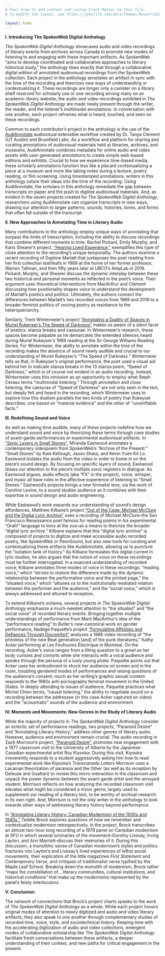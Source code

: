 ```yaml
---
# Feel free to add content and custom Front Matter to this file.
# To modify the layout, see https://jekyllrb.com/docs/themes/#overriding-theme-defaults

layout: home
---
```

**I. Introducing The SpokenWeb Digital Anthology**     

*The SpokenWeb Digital Anthology* showcases audio and video recordings of literary events from archives across Canada to promote new modes of listening to and engaging with these important artifacts. As SpokenWeb “aims to develop coordinated and collaborative approaches to literary historical study,” the anthology does exactly that through a collaborative digital edition of annotated audiovisual recordings from the SpokenWeb collection. Each project in the anthology annotates an artifact in sync with the time of the recording and theorizes new ways of understanding or contextualizing it. These recordings are longer only a canister on a library shelf reserved for scholarly use or one recording among many on an academic library website; the audio and video recordings exhibited in *The SpokenWeb Digital Anthology* are made newly present through the writer, the reader, and the listener’s multimodal annotations. In conversation with one another, each project reframes what is heard, touched, and seen on these recordings.  

Common to each contributor’s project in the anthology is the use of the [AudiAnnotate](https://hipstas.github.io/AudiAnnotate/) audiovisual extensible workflow created by Dr. Tanya Clement (UT Austin) and Brumfield Labs. As a workflow and platform for sharing and curating annotations of audiovisual materials held at libraries, archives, and museums, AudiAnnotate combines metadata for online audio and video assets with user-generated annotations to create simple web-based editions and exhibits. Crucial to how we experience time-based media, these scholarly annotations function less like a placard contextualizing a piece at a museum and more like taking notes during a lecture, poetry reading, or film screening. Using timestamped annotations, writers in this anthology suture their ideas into the time of the recording. Using AudiAnnotate, the scholars in this anthology remediate the gap between transcripts on paper and the push to digitize audiovisual materials. And, as evident in the seven projects created for *The SpokenWeb Digital Anthology*, researchers using AudiAnnotate can organize transcripts in new ways, drawing our attention to larger patterns, sounds, histories, tones, and forms that often fall outside of the transcript.  

**II. New Approaches to Annotating Time in Literary Audio**

Many contributions to the anthology employ unique ways of annotating that surpass the limits of transcription, including the ability to discuss recordings that combine different moments in time. Rachel Pickard, Emily Murphy, and Karis Shearer’s project, ["Hearing Lived Experience,"](https://hipstas.github.io/hearing-lived-experience/) exemplifies this type of close attention to the recording’s unique temporality. The authors examine a recent recording of Daphne Marlatt that juxtaposes the poet reading from her first collection leaf/leafs in 1969 at the home of her former professor, Warren Tallman, and then fifty years later at UBCO’s AmpLab in 2019. Pickard, Murphy, and Shearer discuss the dynamic interplay between these two historical and personal moments as reflected in the poet’s voice. Their argument uses theoretical interventions from MacArthur and Clement discussing how positionality shapes voice to understand the development of Marlatt’s poetics and politics. Ultimately, the authors connect the differences between Marlatt’s two recorded voices from 1969 and 2019 to a broader feminist politics of voicing poetry as resistance to the heteropatriarchy.  

Similarly, Trent Wintermeier’s project [“Annotating a Duality of Spaces in Muriel Rukeyser’s The Speed of Darkness"](https://hipstas.github.io/The-speed-of-darkness/)  makes us aware of a silent facet of poetics: stanza breaks and caesurae. In Wintermeier’s research, these spaces become palpable as he demarcates the extended silences heard during Muriel Rukeyser’s 1969 reading at the Sir George Williams Reading Series. For Wintermeier, the ability to annotate within the time of the recording makes the absence of sound newly audible and crucial to our understanding of Muriel Rukeyser’s “The Speed of Darkness.” Wintermeier tells us that, in Rukeyser’s original performance, the poet used a visual aid behind her to indicate stanza breaks in the 13 stanza poem, “Speed of Darkness,” which is of course not evident in an audio recording. Instead, Wintermeier uses this omission as an opportunity to employ what Steph Ceraso terms “multimodal listening.” Through annotation and close listening, the caesuras of "Speed of Darkness" are not only seen in the text, but deeply felt and heard in the recording, which Wintermeier uses to explore how this dualism parallels the two kinds of poetry that Rukeyser describes: one based on “material evidence” and the other of “unverifiable facts.”  

**III. Redefining Sound and Voice** 

As well as making time audible, many of these projects redefine how we understand sound and voice by theorizing these terms through case studies of avant-garde performances or experimental audiovisual artifacts. In [“Sonic Layers in Small Stones"](https://hipstas.github.io/small-stones-sonic-layers/), Miranda Eastwood annotates a contemporary videopoem from SpokenWeb’s “Archive of the Present:” “Small Stones” by Kaie Kellough, Jason Sharp, and Kevin Yuen Kit Lo. Eastwood isolates the audio from the video in order to home in on the piece’s sound design. By focusing on specific layers of sound, Eastwood draws our attention to the piece’s multiple sonic registers in dialogue. As Eastwood argues, audio effects (aka “FX” in the project), voice, whisper, and music all have roles in the affective experience of listening to “Small Stones.” Eastwood’s projects brings a new formalist lens, via the work of Caroline Levine, to a sound studies audience as it combines with their expertise in sound design and audio engineering.  

While Eastwood’s work expands our understanding of sound’s design affordances, Matthew Kilbane’s project [“Out of the Cage: Michael McClure and the Digital Lyric Archive”](https://hipstas.github.io/out-of-the-cage-michael-mcclure-and-the-digital-lyric-archive/) uses a recording of Michael McClure–the San Francisco Renaissance poet famous for reading poems in his experimental “Grah!” language to lions at the zoo–as a means to theorize the broader “digital lyric archive.” Kilbane explains that this “digital lyric archive” is composed of projects to digitize and make accessible audio recorded poetry, like SpokenWeb or PennSound, but also new tools for curating and contextualizing these artifacts like AudiAnnotate, allowing us to puncture the “isolation tank of history.” As Kilbane formulates this digital current in lyric studies, he also argues that the notion of voice on these recordings must be further interrogated. In a nuanced understanding of recorded voice, Kilbane annotates three modes of voice in these recordings: “reading voice,” which “strives to restore the difference made by the dynamic relationship between the performative voice and the printed page,” the “situated voice,” which “attunes us to the institutionally mediated relation between the performer and the audience,” and the “social voice,” which is always addressed and attuned to reception.  

To extend Kilbane’s schema, several projects in *The SpokenWeb Digital Anthology* emphasize a much-needed attention to “the situated” and “the social voice” of recorded literary events. Bringing together multiple understandings of performance from Marit MacArthur’s idea of the “performance reading” to Butler’s now-canonical work on gender performance, Nadège Paquette’s project [“Formulating Affinities and Defiances Through Discomfort”](https://hipstas.github.io/performance-reading-acker/) analyzes a 1986 video recording of “the priestess of the new Beat generation [and] of the punk literatures,” Kathy Acker performing at Les Foufounes Électrique in Montreal. On the recording, Acker’s voice ranges from a lilting question to a growl as her body curtsies and contorts while she interacts with a vocal audience and speaks through the persona of a lusty young pirate. Paquette points out that Acker uses her embodiment to shock her audience on screen and in the room, troubling gendered modes of performances and raising questions of the audience’s consent; much as her writing’s graphic sexual content responds to the 1980s anti-pornography feminist movement in the United States. In deeply attending to issues of audience, Paquette practices what Michel Chion terms, “causal listening,” the ability to negotiate sound on a recording between the addressee (in this case Acker captured on video) and the “acousmatic” sounds of the audience and environment.  

**IV. Moments and Movements: New Genres in the Study of Literary Audio**

While the majority of projects in *The SpokenWeb Digital Anthology* consider an eclectic set of performance readings, two projects, “Paranoid Desire” and “Annotating Literary History,” address other genres of literary audio. However, audience and environment remain crucial. The audio recording in Zach Morrison’s project, [“Paranoid Desire”](https://zachmorrison.github.io/Roy-Kiyooka-Classroom-Visit-University-of-Alberta-1977/), promotes new engagement with a 1977 classroom visit to the University of Alberta by the Japanese-Canadian experimental artist Roy Kiyooka. During this visit, Kiyooka irreverently responds to a student aggressively asking him how to read experimental work like Kiyooka’s *Transcanada Letters* Morrison uses a Lacanian theorization of paranoia and the Other (as well as its reception by Deleuze and Guattari) to review this micro-interaction in the classroom and unpack the power dynamic between the avant-garde artist and the annoyed student. Morrison reflects on how analyzing the recorded classroom visit elevates what might be considered a minor genre, largely used to supplement our reading of a literary text, to be worthy of archival research in its own right. And, Morrison is not the only writer in the anthology to look towards other ways of addressing literary history beyond performance.  

In [“Annotating Literary History: Canadian Modernism of the 1930s and 1940s,”](https://hipstas.github.io/sfu-poetry-panel) Teddie Brock explores questions of how we remember and contextualize modernism retrospectively. In the project, Brock transcribes an almost two-hour long recording of a 1978 panel on Canadian modernism at SFU in which several luminaries of the movement–Dorothy Livesay, Irving Layton, and Ann Marriott–discuss their memories of it. During this discussion, a monolithic sense of Canadian modernism’s styles and politics fractures into Layton’s and Livesay’s lived experiences of leftist social movements, their explication of the little magazines *First Statement* and *Contemporary Verse*, and critiques of traditionalist verse typified by the Maple Leaf School. Breaking down the monolith of modernism, Brock rather  “maps the constellation of… literary communities, cultural institutions, and historical conditions” that make up the modernisms represented by the panel’s feisty interlocutors.  

**V. Conclusion:**

The network of connections that Brock’s project charts speaks to the work of *The SpokenWeb Digital Anthology* as a whole. While each project honors original modes of attention to newly digitized and audio and video literary artifacts, they also speak to one another through complementary studies of recorded time, voice, style, and sociotechnical history. Keeping time with the accelerating digitization of audio and video collections, emergent modes of collaborative scholarship like *The SpokenWeb Digital Anthology* facilitate fresh conversations between these artifacts, a deeper understanding of their context, and new paths for critical engagement in the present. 
